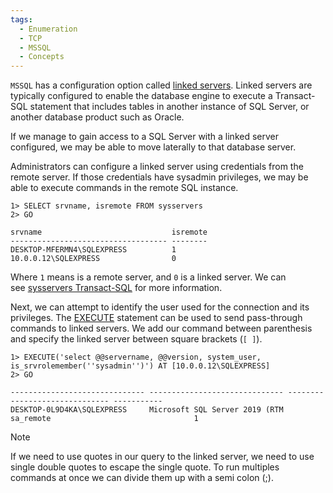 ```yaml
---
tags:
  - Enumeration
  - TCP
  - MSSQL
  - Concepts
---
```

`MSSQL` has a configuration option called [linked servers](https://docs.microsoft.com/en-us/sql/relational-databases/linked-servers/create-linked-servers-sql-server-database-engine). Linked servers are typically configured to enable the database engine to execute a Transact-SQL statement that includes tables in another instance of SQL Server, or another database product such as Oracle.

If we manage to gain access to a SQL Server with a linked server configured, we may be able to move laterally to that database server.

Administrators can configure a linked server using credentials from the remote server. If those credentials have sysadmin privileges, we may be able to execute commands in the remote SQL instance.

```cmd-session
1> SELECT srvname, isremote FROM sysservers
2> GO

srvname                             isremote
----------------------------------- --------
DESKTOP-MFERMN4\SQLEXPRESS          1
10.0.0.12\SQLEXPRESS                0
```

Where `1` means is a remote server, and `0` is a linked server. We can see [sysservers Transact-SQL](https://docs.microsoft.com/en-us/sql/relational-databases/system-compatibility-views/sys-sysservers-transact-sql) for more information.

Next, we can attempt to identify the user used for the connection and its privileges. The [EXECUTE](https://docs.microsoft.com/en-us/sql/t-sql/language-elements/execute-transact-sql) statement can be used to send pass-through commands to linked servers. We add our command between parenthesis and specify the linked server between square brackets (`[ ]`).

```cmd-session
1> EXECUTE('select @@servername, @@version, system_user, is_srvrolemember(''sysadmin'')') AT [10.0.0.12\SQLEXPRESS]
2> GO

------------------------------ ------------------------------ ------------------------------ -----------
DESKTOP-0L9D4KA\SQLEXPRESS     Microsoft SQL Server 2019 (RTM sa_remote                                1
```

> [!NOTE]
> If we need to use quotes in our query to the linked server, we need to use single double quotes to escape the single quote. To run multiples commands at once we can divide them up with a semi colon (;).

